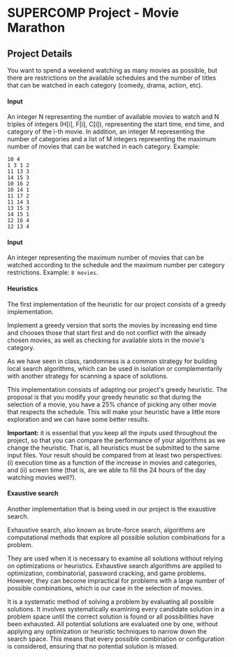 # SUPERCOMP Project - Movie Marathon

## Project Details

You want to spend a weekend watching as many movies as possible, but there are restrictions on the available schedules and the number of titles that can be watched in each category (comedy, drama, action, etc).

#### Input 
An integer N representing the number of available movies to watch and N triples of integers (H[i], F[i], C[i]), representing the start time, end time, and category of the i-th movie. In addition, an integer M representing the number of categories and a list of M integers representing the maximum number of movies that can be watched in each category. Example:
```
10 4
1 3 1 2 
11 13 3
14 15 3
10 16 2
10 14 1
11 17 2
11 14 3
13 15 3
14 15 1
12 16 4
12 13 4
```


#### Input 
An integer representing the maximum number of movies that can be watched according to the schedule and the maximum number per category restrictions. Example: ``` 8 movies ```.


#### Heuristics 

The first implementation of the heuristic for our project consists of a greedy implementation.

Implement a greedy version that sorts the movies by increasing end time and chooses those that start first and do not conflict with the already chosen movies, as well as checking for available slots in the movie's category.

As we have seen in class, randomness is a common strategy for building local search algorithms, which can be used in isolation or complementarily with another strategy for scanning a space of solutions.

This implementation consists of adapting our project's greedy heuristic. The proposal is that you modify your greedy heuristic so that during the selection of a movie, you have a 25% chance of picking any other movie that respects the schedule. This will make your heuristic have a little more exploration and we can have some better results.

**Important:** it is essential that you keep all the inputs used throughout the project, so that you can compare the performance of your algorithms as we change the heuristic. That is, all heuristics must be submitted to the same input files. Your result should be compared from at least two perspectives: (i) execution time as a function of the increase in movies and categories, and (ii) screen time (that is, are we able to fill the 24 hours of the day watching movies well?).

#### Exaustive search

Another implementation that is being used in our project is the exaustive search.

Exhaustive search, also known as brute-force search, algorithms are computational methods that explore all possible solution combinations for a problem. 

They are used when it is necessary to examine all solutions without relying on optimizations or heuristics. Exhaustive search algorithms are applied to optimization, combinatorial, password cracking, and game problems. However, they can become impractical for problems with a large number of possible combinations, which is our case in the selection of movies.

It is a systematic method of solving a problem by evaluating all possible solutions. It involves systematically examining every candidate solution in a problem space until the correct solution is found or all possibilities have been exhausted. All potential solutions are evaluated one by one, without applying any optimization or heuristic techniques to narrow down the search space. This means that every possible combination or configuration is considered, ensuring that no potential solution is missed.
